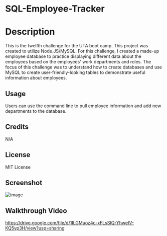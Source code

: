 # SQL-Employee-Tracker

# Description 
This is the twelfth challenge for the UTA boot camp. This project was created to utilize Node.JS/MySQL. For this challenge, I created a made-up employee database to practice displaying different data about the employees based on the employees' work departments and roles. The focus of this challenge was to understand how to create databases and use MySQL to create user-friendly-looking tables to demonstrate useful information about employees. 

## Usage 
Users can use the command line to pull employee information and add new departments to the database.

## Credits 
N/A

## License 
MIT License 

## Screenshot 
![image](https://github.com/Jaek23/SQL-Employee-Tracker/assets/141678374/6970d9f6-6b11-4821-a833-ba9ee1cce83a)

## Walkthrough Video 
https://drive.google.com/file/d/1ILGMuoz4c-xFLsSIQrYhweIV-KQ5yp3H/view?usp=sharing

